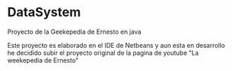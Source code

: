 # DataSystem
Proyecto de la Geekepedia de Ernesto en java

Este proyecto es elaborado en el IDE de Netbeans y aun esta en desarrollo
he decidido subir el proyecto original de la pagina de youtube "La weekepedia de Ernesto"
